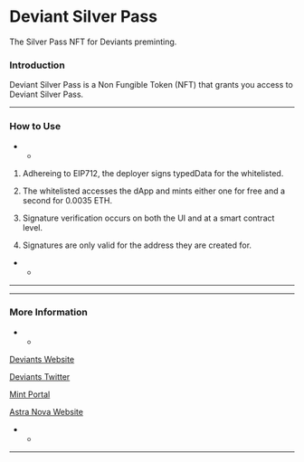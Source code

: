 # Deviant Silver Pass

The Silver Pass NFT for Deviants preminting.

### Introduction
Deviant Silver Pass is a Non Fungible Token (NFT) that grants you access to Deviant Silver Pass.
* * *

### How to Use
* *
1. Adhereing to EIP712, the deployer signs typedData for the whitelisted.

2. The whitelisted accesses the dApp and mints either one for free and a second for 0.0035 ETH.

3. Signature verification occurs on both the UI and at a smart contract level.

4. Signatures are only valid for the address they are created for.
* *
* * *

* * *
### More Information 
* *

[Deviants Website](https://www.deviantsnft.com/)

[Deviants Twitter](https://twitter.com/DeviantsNFT)

[Mint Portal](https://www.mint.deviantsnft.com/)

[Astra Nova Website](https://astranova.world/)

* *

* * *
